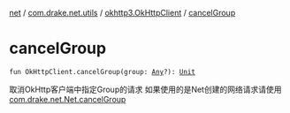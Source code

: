 [net](../../index.md) / [com.drake.net.utils](../index.md) / [okhttp3.OkHttpClient](index.md) / [cancelGroup](./cancel-group.md)

# cancelGroup

`fun OkHttpClient.cancelGroup(group: `[`Any`](https://kotlinlang.org/api/latest/jvm/stdlib/kotlin/-any/index.html)`?): `[`Unit`](https://kotlinlang.org/api/latest/jvm/stdlib/kotlin/-unit/index.html)

取消OkHttp客户端中指定Group的请求
如果使用的是Net创建的网络请求请使用[com.drake.net.Net.cancelGroup](../../com.drake.net/-net/cancel-group.md)


